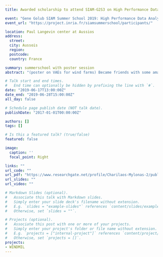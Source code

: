```yaml
---
title: Awarded scholarship to attend SIAM-G2S3 on High Performance Data Analytics!

event: "Gene Golub SIAM Summer School 2019: High Performance Data Analytics"
event_url: "https://project.inria.fr/siamsummerschool/participants/"

location: Paul Langevin center at Aussios 
address: 
  street: 
  city: Aussois
  region: 
  postcode: 
  country: France

summary: summerschool with poster session
abstract: "(poster on VAEs for wind farms) Became friends with some amazing PhD researchers on computational science during a 2-week session! Exposed to the idea of matrix sketching, gradient-based tensor decompositions, and Determinatal Point Processes. Favorite highlight (apart from awesome French cheese and wine) the talk by T. Kolda on tensor decompositions."

# Talk start and end times.
#   End time can optionally be hidden by prefixing the line with `#`.
date: "2019-06-17T13:00:00Z"
date_end: "2019-06-28T15:00:00Z"
all_day: false

# Schedule page publish date (NOT talk date).
publishDate: "2017-01-01T00:00:00Z"

authors: []
tags: []

# Is this a featured talk? (true/false)
featured: false

image:
  caption: ''
  focal_point: Right

links: ""
url_code: ""
url_pdf: "https://www.researchgate.net/profile/Charilaos-Mylonas-2/publication/334318324_DeepFarm_Deep_Generative_Modelling_for_Wind_Farms/links/5d244b04299bf1547ca4fffb/DeepFarm-Deep-Generative-Modelling-for-Wind-Farms.pdf"
url_slides: ""
url_video: ""

# Markdown Slides (optional).
#   Associate this talk with Markdown slides.
#   Simply enter your slide deck's filename without extension.
#   E.g. `slides = "example-slides"` references `content/slides/example-slides.md`.
#   Otherwise, set `slides = ""`.

# Projects (optional).
#   Associate this post with one or more of your projects.
#   Simply enter your project's folder or file name without extension.
#   E.g. `projects = ["internal-project"]` references `content/project/deep-learning/index.md`.
#   Otherwise, set `projects = []`.
projects:
- WINDMIL
---
```

